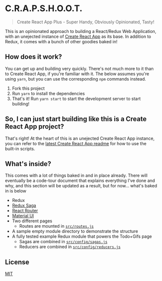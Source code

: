 # C.R.A.P.S.H.O.O.T.

> Create React App Plus - Super Handy, Obviously Opinionated, Tasty!

This is an opinionated approach to building a React/Redux Web Application, with an unejected instance of [Create React App](https://github.com/facebookincubator/create-react-app) as its base. In addition to Redux, it comes with a bunch of other goodies baked in!

## How does it work?

You can get up and building very quickly. There's not much more to it than to Create React App, if you're familiar with it. The below assumes you're using `yarn`, but you can use the corresponding `npm` commands instead.

1. Fork this project
2. Run `yarn` to install the dependencies
3. That's it! Run `yarn start` to start the development server to start building!

## So, I can just start building like this is a Create React App project?

That's right! At the heart of this is an unejected Create React App instance, you can refer to the [latest Create React App readme](https://github.com/facebookincubator/create-react-app/blob/master/packages/react-scripts/template/README.md) for how to use the built-in scripts.

## What's inside?

This comes with a lot of things baked in and in place already. There will eventually be a code-tour document that explains everything I've done and why, and this section will be updated as a result, but  for now... what's baked in is below

 - Redux
 - [Redux Saga](https://redux-saga.js.org/)
 - [React Router](https://reacttraining.com/react-router/)
 - [Material UI](http://www.material-ui.com/#/)
 - Two different pages
     - Routes are mounted in [`src/routes.js`](./src/routes.js)
 - A sample empty module directory to demonstrate the structure
 - A fully tested example Redux module that powers the Todo+Gifs page
     - Sagas are combined in [`src/config/sagas.js`](./src/config/sagas.js)
     - Reducers are combined in [`src/config/reducers.js`](./src/config/reducers.js)

## License

[MIT](./LICENSE)